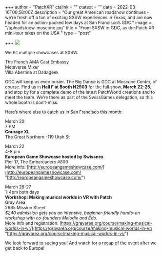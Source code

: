 +++
author = "PatchXR"
ctalink = ""
ctatext = ""
date = 2022-03-16T00:58:00Z
description = "Our great American roadshow continues - we’re fresh off a ton of exciting SXSW experiences in Texas, and are now headed for an action-packed few days at San Francisco’s GDC."
image = "/uploads/new-moscone.jpg"
title = "From SXSW to GDC, as the Patch XR mini-tour takes on the USA "
type = "post"

+++
![](/uploads/new-moscone.jpg)

We hit multiple showcases at SXSW:

The French AMA Cast Embassy  
Metaverse Mixer  
Villa Abertine at Dadageek

GDC will keep us even busier. The Big Dance is GDC at Moscone Center, of course. Find us in **Hall F at Booth N2903** for the full show, **March 22-25**, and stop by for a complete demo of the latest PatchWorld creations and to meet the team. We’re there as part of the SwissGames delegation, so this whole booth is don’t-miss.

Here’s where else to catch us in San Francisco this month:

March 20  
7 PM  
**Courage XL**  
The Great Northern -119 Utah St

March 22  
4-8 pm  
**European Game Showcase hosted by Swissnex**  
Pier 17, The Embarcadero #800  
More info: [http://europeangameshowcase.com/](http://europeangameshowcase.com/ "http://europeangameshowcase.com/")

March 26-27  
1-4pm both days  
**Workshop: Making musical worlds in VR with Patch**  
Gray Area  
2665 Mission Street  
_$240 admission gets you an intensive, beginner-friendly hands-on workshop with co-founders Melodie and Edo._  
More info and registration: [https://grayarea.org/course/making-musical-worlds-in-vr/](https://grayarea.org/course/making-musical-worlds-in-vr/ "https://grayarea.org/course/making-musical-worlds-in-vr/")

We look forward to seeing you! And watch for a recap of the event after we get back to Europe!